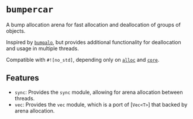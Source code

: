# `bumpercar`

A bump allocation arena for fast allocation and deallocation of groups of objects.

Inspired by [`bumpalo`](https://crates.io/crates/bumpalo), but provides additional functionality
for deallocation and usage in multiple threads.

Compatible with `#![no_std]`, depending only on [`alloc`](https://doc.rust-lang.org/alloc/) and
[`core`](https://doc.rust-lang.org/core/index.html).

## Features

- `sync`: Provides the `sync` module, allowing for arena allocation between threads.
- `vec`: Provides the `vec` module, which is a port of [`Vec<T>`] that backed by arena allocation.
